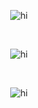 
<p align="center">
  <img src="screenshots/1.png" alt="hi" class="inline"/>
</p>

<br />
<p align="center">
  <img src="screenshots/2.png" alt="hi" class="inline"/>
</p>

<br />

<p align="center">
  <img src="screenshots/3.png" alt="hi" class="inline"/>
</p>
